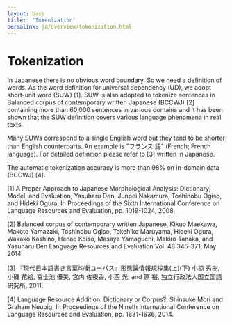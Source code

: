 ```yaml
---
layout: base
title:  'Tokenization'
permalink: ja/overview/tokenization.html
---
```


# Tokenization

In Japanese there is no obvious word boundary. So we need a definition of words.
As the word definition for universal dependency (UD), we adopt short-unit word
(SUW) [1]. SUW is also adopted to tokenize sentences in Balanced corpus of
contemporary written Japanese (BCCWJ) [2] containing more than 60,000 sentences
in various domains and it has been shown that the SUW definition covers various
language phenomena in real texts.

Many SUWs correspond to a single English word but they tend to be shorter than
English counterparts. An example is "フランス 語" (French; French language).
For detailed definition please refer to [3] written in Japanese.

The automatic tokenization accuracy is more than 98% on in-domain data (BCCWJ)
[4].


[1] A Proper Approach to Japanese Morphological Analysis: Dictionary, Model, and Evaluation,
Yasuharu Den, Junpei Nakamura, Toshinobu Ogiso, and Hideki Ogura,
In Proceedings of the Sixth International Conference on Language Resources and Evaluation, pp. 1019-1024, 2008.

[2] Balanced corpus of contemporary written Japanese,
Kikuo Maekawa, Makoto Yamazaki, Toshinobu Ogiso, Takehiko Maruyama, Hideki Ogura, Wakako Kashino, Hanae Koiso, Masaya Yamaguchi, Makiro Tanaka, and Yasuharu Den
Language Resources and Evaluation Vol. 48 345-371, May 2014.

[3] 『現代日本語書き言葉均衡コーパス』形態論情報規程集(上)(下)
小椋 秀樹, 小磯 花絵, 冨士池 優美, 宮内 佐夜香, 小西 光, and 原 裕,
独立行政法人国立国語研究所, 2011.

[4] Language Resource Addition: Dictionary or Corpus?,
Shinsuke Mori and Graham Neubig,
In Proceedings of the Nineth International Conference on Language Resources and Evaluation, pp. 1631-1636, 2014.


